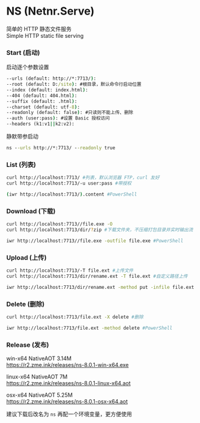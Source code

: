 # NS (Netnr.Serve)
简单的 HTTP 静态文件服务  
Simple HTTP static file serving

### Start (启动)
启动逐个参数设置
```bat
--urls (default: http://*:7713/):
--root (default: D:/site): #根目录，默认命令行启动位置
--index (default: index.html):
--404 (default: 404.html):
--suffix (default: .html):
--charset (default: utf-8):
--readonly (default: false): #只读则不能上传、删除
--auth (user:pass): #设置 Basic 授权访问
--headers (k1:v1||k2:v2):
```

静默带参启动
```bat
ns --urls http://*:7713/ --readonly true
```

### List (列表)
```bash
curl http://localhost:7713/ #列表，默认浏览器 FTP，curl 友好
curl http://localhost:7713/-u user:pass #带授权

(iwr http://localhost:7713/).content #PowerShell
```
### Download (下载)
```bash
curl http://localhost:7713//file.exe -O
curl http://localhost:7713/dir/?zip #下载文件夹，不压缩打包目录并实时输出流

iwr http://localhost:7713//file.exe -outfile file.exe #PowerShell
```
### Upload (上传)
```bash
curl http://localhost:7713/-T file.ext #上传文件
curl http://localhost:7713/dir/rename.ext -T file.ext #自定义路径上传

iwr http://localhost:7713/dir/rename.ext -method put -infile file.ext
```
### Delete (删除)
```bash
curl http://localhost:7713/file.ext -X delete #删除

iwr http://localhost:7713/file.ext -method delete #PowerShell
```

### Release (发布)
win-x64 NativeAOT 3.14M  
https://r2.zme.ink/releases/ns-8.0.1-win-x64.exe

linux-x64 NativeAOT 7M  
https://r2.zme.ink/releases/ns-8.0.1-linux-x64.aot

osx-x64 NativeAOT 5.25M  
https://r2.zme.ink/releases/ns-8.0.1-osx-x64.aot

建议下载后改名为 `ns` 再配一个环境变量，更方便使用  